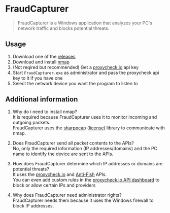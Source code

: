 # FraudCapturer
 
> FraudCapturer is a Windows application that analyzes your PC's network traffic and blocks potential threats.

## Usage

1. Download one of the [releases](https://github.com/Stone-Red-Code/FraudCapturer/releases)
1. Download and install [nmap](https://nmap.org/download.html)
1. (Not reqired but recommended) Get a [proxycheck.io](https://proxycheck.io/) api key
1. Start `FraudCapturer.exe` as administrator and pass the proxycheck api key to it if you have one
1. Select the network device you want the program to listen to

## Additional information

1. Why do i need to install nmap?\
   It is required because FraudCapturer uses it to monitor incoming and outgoing packets.\
   FraudCapturer uses the [sharppcap](https://github.com/dotpcap/sharppcap) ([license](https://github.com/dotpcap/sharppcap/blob/master/LICENSE)) library to communicate with nmap.

1. Does FraudCapturer send all packet contents to the APIs?\
   No, only the required information (IP addresses/domains) and the PC name to identify the device are sent to the APIs.

1. How does FraudCapturer determine which IP addresses or domains are potential threats?\
   It uses the [proxycheck.io](https://proxycheck.io/) and [Anti-Fish](https://anti-fish.bitflow.dev/) APIs.\
   You can even add custom rules in the [proxycheck.io API dashboard](https://proxycheck.io/dashboard/) to block or allow certain IPs and providers

1. Why does FraudCapturer need administrator rights?\
   FraudCapturer needs them because it uses the Windows firewall to block IP addresses.

